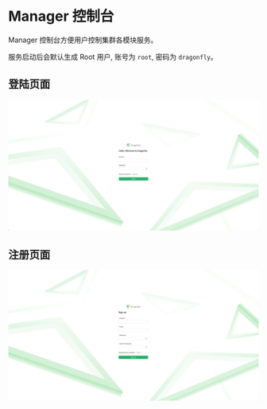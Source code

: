 # Manager 控制台

Manager 控制台方便用户控制集群各模块服务。

服务启动后会默认生成 Root 用户, 账号为 `root`, 密码为 `dragonfly`。

## 登陆页面

![signin][signin]

## 注册页面

![signup][signup]

[signin]: ../../../en/images/manager-console/signin.jpg
[signup]: ../../../en/images/manager-console/signup.jpg

